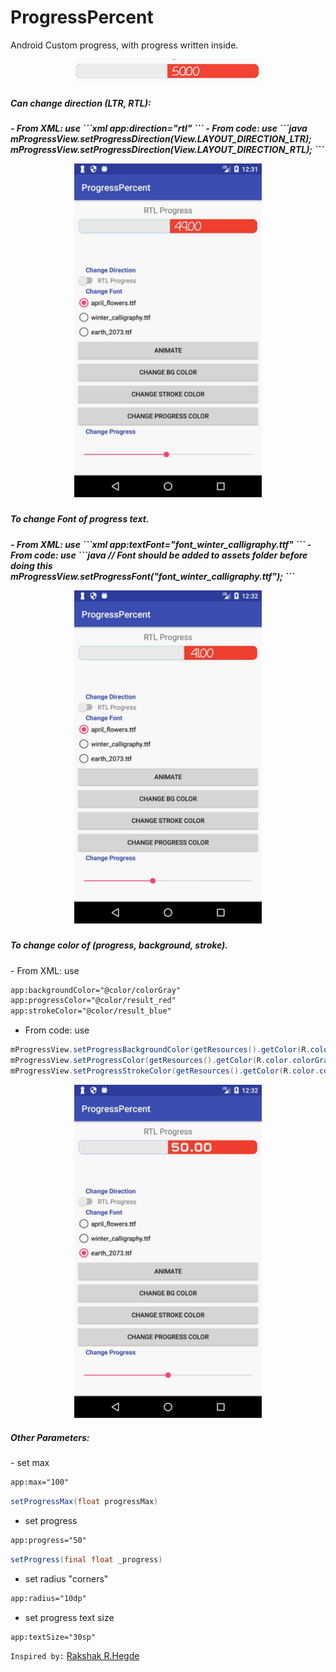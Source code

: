 # ProgressPercent
Android Custom progress, with progress written inside.

<p align="center">
<img alt="demo gif" src="preview/progress_percent.png" width=300 />
</p>

<h5>Can change direction (LTR, RTL):<h5/>
- From XML: use 
```xml
app:direction="rtl"
```
- From code: use
```java
mProgressView.setProgressDirection(View.LAYOUT_DIRECTION_LTR);
mProgressView.setProgressDirection(View.LAYOUT_DIRECTION_RTL);
```

<p align="center">
<img alt="demo gif" src="preview/progress_preview.gif" width=300 />
</p>

<h5>To change Font of progress text.<h5/>
- From XML: use 
```xml
app:textFont="font_winter_calligraphy.ttf"
```
- From code: use
```java
// Font should be added to assets folder before doing this
mProgressView.setProgressFont("font_winter_calligraphy.ttf");
```

<p align="center">
<img alt="demo gif" src="preview/progress_preview2.gif" width=300 />
</p>

<h5>To change color of (progress, background, stroke).</h5>
- From XML: use

```xml
app:backgroundColor="@color/colorGray"
app:progressColor="@color/result_red"
app:strokeColor="@color/result_blue"
```

- From code: use

```java
mProgressView.setProgressBackgroundColor(getResources().getColor(R.color.colorGray));
mProgressView.setProgressColor(getResources().getColor(R.color.colorGray));
mProgressView.setProgressStrokeColor(getResources().getColor(R.color.colorGray));
```

<p align="center">
<img alt="demo gif" src="preview/progress_preview3.gif" width=300 />
</p>

<h5>Other Parameters:</h5>
- set max

```xml
app:max="100"
```

```java
setProgressMax(float progressMax)
```

- set progress

```xml
app:progress="50"
```

```java
setProgress(final float _progress)
```

- set radius "corners"

```xml
app:radius="10dp"
```

- set progress text size
```xml
app:textSize="30sp"
```

`Inspired by:`
[Rakshak R.Hegde](https://github.com/rakshakhegde/Diffre "Rakshak R.Hegde's Differ Project")
